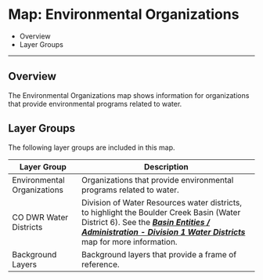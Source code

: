 # Map: Environmental Organizations #

*   Overview
*   Layer Groups

------------

## Overview ##

The Environmental Organizations map shows information for
organizations that provide environmental programs related to water.

## Layer Groups ##

The following layer groups are included in this map.

| **Layer Group** | **Description** |
| -- | -- |
| Environmental Organizations | Organizations that provide environmental programs related to water. |
| CO DWR Water Districts | Division of Water Resources water districts, to highlight the Boulder Creek Basin (Water District 6).  See the [***Basin Entities / Administration - Division 1 Water Districts***](#map/entities-codwr-waterdistricts) map for more information. |
| Background Layers | Background layers that provide a frame of reference. |
